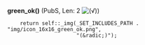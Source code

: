 **green_ok()** (PubS, Len: 2 ![(&radic;)](https://raw.github.com/TheB3Rt0z/schrimp/master/.inc/img/icon_16x16_green_ok.png ""))  
  
        return self::_img(_SET_INCLUDES_PATH . "img/icon_16x16_green_ok.png",
                          "(&radic;)");
